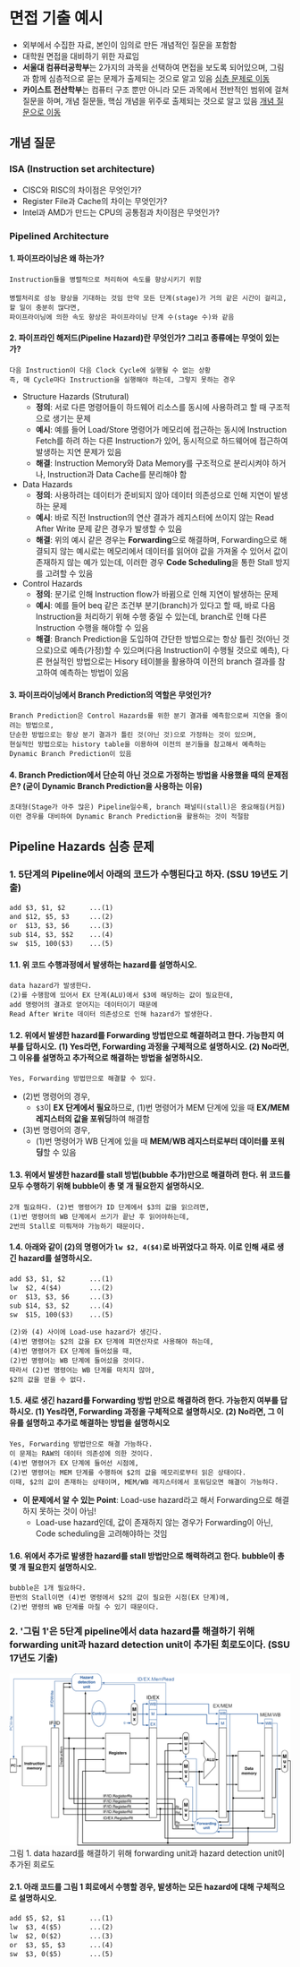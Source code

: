 # 면접 기출 예시
* 외부에서 수집한 자료, 본인이 임의로 만든 개념적인 질문을 포함함
* 대학원 면접을 대비하기 위한 자료임
* **서울대 컴퓨터공학부**는 2가지의 과목을 선택하여 면접을 보도록 되어있으며, 그림과 함께 심층적으로 묻는 문제가 출제되는 것으로 알고 있음 [심층 문제로 이동](https://github.com/gjlee0802/computer-architecture/blob/main/interview_questions/4-the-processor.md#pipeline-hazards-%EC%8B%AC%EC%B8%B5-%EB%AC%B8%EC%A0%9C)
* **카이스트 전산학부**는 컴퓨터 구조 뿐만 아니라 모든 과목에서 전반적인 범위에 걸쳐 질문을 하며, 개념 질문들, 핵심 개념을 위주로 출제되는 것으로 알고 있음 [개념 질문으로 이동](https://github.com/gjlee0802/computer-architecture/blob/main/interview_questions/4-the-processor.md#%EA%B0%9C%EB%85%90-%EC%A7%88%EB%AC%B8)

## 개념 질문
### ISA (Instruction set architecture)
* CISC와 RISC의 차이점은 무엇인가?
* Register File과 Cache의 차이는 무엇인가?
* Intel과 AMD가 만드는 CPU의 공통점과 차이점은 무엇인가?
### Pipelined Architecture
#### 1. 파이프라이닝은 왜 하는가?
~~~
Instruction들을 병렬적으로 처리하여 속도를 향상시키기 위함

병렬처리로 성능 향상을 기대하는 것임 만약 모든 단계(stage)가 거의 같은 시간이 걸리고, 할 일이 충분히 많다면, 
파이프라이닝에 의한 속도 향상은 파이프라이닝 단계 수(stage 수)와 같음
~~~
#### 2. 파이프라인 해저드(Pipeline Hazard)란 무엇인가? 그리고 종류에는 무엇이 있는가?
~~~
다음 Instruction이 다음 Clock Cycle에 실행될 수 없는 상황
즉, 매 Cycle마다 Instruction을 실행해야 하는데, 그렇지 못하는 경우
~~~
- Structure Hazards (Strutural)
    - **정의**: 서로 다른 명령어들이 하드웨어 리소스를 동시에 사용하려고 할 때 구조적으로 생기는 문제
    - **예시**: 예를 들어 Load/Store 명령어가 메모리에 접근하는 동시에 Instruction Fetch를 하려 하는 다른 Instruction가 있어, 동시적으로 하드웨어에 접근하여 발생하는 지연 문제가 있음
    - **해결**: Instruction Memory와 Data Memory를 구조적으로 분리시켜야 하거나, Instruction과 Data Cache를 분리해야 함
- Data Hazards
    - **정의**: 사용하려는 데이터가 준비되지 않아 데이터 의존성으로 인해 지연이 발생하는 문제
    - **예시**: 바로 직전 Instruction의 연산 결과가 레지스터에 쓰이지 않는 Read After Write 문제 같은 경우가 발생할 수 있음
    - **해결**: 위의 예시 같은 경우는 **Forwarding**으로 해결하며, Forwarding으로 해결되지 않는 예시로는 메모리에서 데이터를 읽어야 값을 가져올 수 있어서 값이 존재하지 않는 예가 있는데, 이러한 경우 **Code Scheduling**을 통한 Stall 방지를 고려할 수 있음
- Control Hazards
    - **정의**: 분기로 인해 Instruction flow가 바뀜으로 인해 지연이 발생하는 문제
    - **예시**: 예를 들어 beq 같은 조건부 분기(branch)가 있다고 할 때, 바로 다음 Instruction을 처리하기 위해 수행 중일 수 있는데, branch로 인해 다른 Instruction 수행을 해야할 수 있음
    - **해결**: Branch Prediction을 도입하여 간단한 방법으로는 항상 틀린 것(아닌 것으로)으로 예측(가정)할 수 있으며(다음 Instruction이 수행될 것으로 예측), 다른 현실적인 방법으로는 Hisory 테이블을 활용하여 이전의 branch 결과를 참고하여 예측하는 방법이 있음

#### 3. 파이프라이닝에서 Branch Prediction의 역할은 무엇인가?
~~~
Branch Prediction은 Control Hazards를 위한 분기 결과를 예측함으로써 지연을 줄이려는 방법으로, 
단순한 방법으로는 항상 분기 결과가 틀린 것(아닌 것)으로 가정하는 것이 있으며, 
현실적인 방법으로는 history table을 이용하여 이전의 분기들을 참고해서 예측하는 Dynamic Branch Prediction이 있음
~~~

#### 4. Branch Prediction에서 단순히 아닌 것으로 가정하는 방법을 사용했을 때의 문제점은? (굳이 Dynamic Branch Prediction을 사용하는 이유)
~~~
초대형(Stage가 아주 많은) Pipeline일수록, branch 패널티(stall)은 중요해짐(커짐)
이런 경우를 대비하여 Dynamic Branch Prediction을 활용하는 것이 적절함
~~~


## Pipeline Hazards 심층 문제
### 1. 5단계의 Pipeline에서 아래의 코드가 수행된다고 하자. (SSU 19년도 기출)
~~~
add $3, $1, $2      ...(1)
and $12, $5, $3     ...(2)
or  $13, $3, $6     ...(3)
sub $14, $3, $$2    ...(4)
sw  $15, 100($3)    ...(5)
~~~
#### 1.1. 위 코드 수행과정에서 발생하는 hazard를 설명하시오.
~~~
data hazard가 발생한다. 
(2)를 수행함에 있어서 EX 단계(ALU)에서 $3에 해당하는 값이 필요한데, 
add 명령어의 결과로 얻어지는 데이터이기 때문에 
Read After Write 데이터 의존성으로 인해 hazard가 발생한다.
~~~
#### 1.2. 위에서 발생한 hazard를 Forwarding 방법만으로 해결하려고 한다. 가능한지 여부를 답하시오. (1) Yes라면, Forwarding 과정을 구체적으로 설명하시오. (2) No라면, 그 이유를 설명하고 추가적으로 해결하는 방법을 설명하시오.
~~~
Yes, Forwarding 방법만으로 해결할 수 있다.
~~~
* (2)번 명령어의 경우, 
    * `$3`이 **EX 단계에서 필요**하므로, (1)번 명령어가 MEM 단계에 있을 때 **EX/MEM 레지스터의 값을 포워딩**하여 해결함
* (3)번 명령어의 경우,
    * (1)번 명령어가 WB 단계에 있을 때 **MEM/WB 레지스터로부터 데이터를 포워딩**할 수 있음


#### 1.3. 위에서 발생한 hazard를 stall 방법(bubble 추가)만으로 해결하려 한다. 위 코드를 모두 수행하기 위해 bubble이 총 몇 개 필요한지 설명하시오.

~~~
2개 필요하다. (2)번 명령어가 ID 단계에서 $3의 값을 읽으려면,
(1)번 명령어의 WB 단계에서 쓰기가 끝난 후 읽어야하는데, 
2번의 Stall로 미뤄져야 가능하기 때문이다.
~~~

#### 1.4. 아래와 같이 (2)의 명령어가 `lw $2, 4($4)`로 바뀌었다고 하자. 이로 인해 새로 생긴 hazard를 설명하시오.
~~~
add $3, $1, $2      ...(1)
lw  $2, 4($4)       ...(2)
or  $13, $3, $6     ...(3)
sub $14, $3, $2     ...(4)
sw  $15, 100($3)    ...(5)
~~~
~~~
(2)와 (4) 사이에 Load-use hazard가 생긴다. 
(4)번 명령어는 $2의 값을 EX 단계에 피연산자로 사용해야 하는데, 
(4)번 명령어가 EX 단계에 들어섰을 때, 
(2)번 명령어는 WB 단계에 들어섰을 것이다.
따라서 (2)번 명령어는 WB 단계를 마치지 않아,
$2의 값을 얻을 수 없다.
~~~

#### 1.5. 새로 생긴 hazard를 Forwarding 방법 만으로 해결하려 한다. 가능한지 여부를 답하시오. (1) Yes라면, Forwarding 과정을 구체적으로 설명하시오. (2) No라면, 그 이유를 설명하고 추가로 해결하는 방법을 설명하시오
~~~
Yes, Forwarding 방법만으로 해결 가능하다.
이 문제는 RAW의 데이터 의존성에 의한 것이다.
(4)번 명령어가 EX 단계에 들어선 시점에,
(2)번 명령어는 MEM 단계를 수행하여 $2의 값을 메모리로부터 읽은 상태이다.
이때, $2의 값이 존재하는 상태이며, MEM/WB 레지스터에서 포워딩오면 해결이 가능하다.
~~~

* **이 문제에서 알 수 있는 Point**: Load-use hazard라고 해서 Forwarding으로 해결하지 못하는 것이 아님! 
    * Load-use hazard인데, 값이 존재하지 않는 경우가 Forwarding이 아닌, Code scheduling을 고려해야하는 것임

#### 1.6. 위에서 추가로 발생한 hazard를 stall 방법만으로 해력하려고 한다. bubble이 총 몇 개 필요한지 설명하시오.
~~~
bubble은 1개 필요하다. 
한번의 Stall이면 (4)번 명령에서 $2의 값이 필요한 시점(EX 단계)에,
(2)번 명령의 WB 단계를 마칠 수 있기 때문이다.
~~~

### 2. '그림 1'은 5단계 pipeline에서 data hazard를 해결하기 위해 forwarding unit과 hazard detection unit이 추가된 회로도이다. (SSU 17년도 기출)
![datapath_with_hazard_detection](../image_files/datapath_with_hazard_detection.png)  
그림 1. data hazard를 해결하기 위해 forwarding unit과 hazard detection unit이 추가된 회로도
#### 2.1. 아래 코드를 그림 1 회로에서 수행할 경우, 발생하는 모든 hazard에 대해 구체적으로 설명하시오.
~~~
add $5, $2, $1      ...(1)
lw  $3, 4($5)       ...(2)
lw  $2, 0($2)       ...(3)
or  $3, $5, $3      ...(4)
sw  $3, 0($5)       ...(5)
~~~